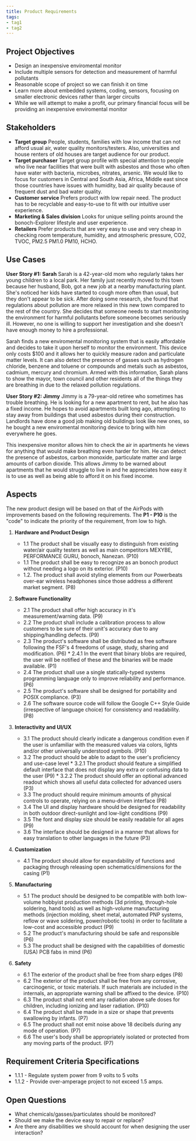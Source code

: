 ```yaml
---
title: Product Requirements
tags:
- tag1
- tag2
---
```


## Project Objectives
- Design an inexpensive enviromental monitor
- Include multiple sensors for detection and measurement of harmful pollutants
- Reasonable scope of project so we can finish it on time
- Learn more about embedded systems, coding, sensors, focusing on smaller electronic devices rather than larger circuits
- While we will attempt to make a profit, our primary financial focus will be providing an inexpensive enviromental monitor


## Stakeholders

- **Target group** People, students, families with low income that can not afford usual air, water quality monitors/testers. Also, universities and house renters of old houses are target audience for our product. 
- **Target purchaser** Target group profile with special attention to people who live near facilities that were built with asbestos and those who often have water with bacteria, microbes, nitrates, arsenic. We would like to focus for customers in Central and South Asia, Africa, Middle east since those countries have issues with humidity, bad air quality because of frequent dust and bad water quality.
- **Customer service** Prefers product with low repair need. The product has to be recyclable and easy-to-use  to fit with our intuitive user experience.
- **Marketing & Sales division** Looks for unique selling points around the bonoch-Explorer lifestyle and user experience.
- **Retailers** Prefer products that are very easy to use and very cheap in checking room temperature, humidity, and atmospheric pressure, CO2, TVOC, PM2.5 PM1.0 PM10, HCHO.


## Use Cases

**User Story #1: Sarah**
Sarah is a 42-year-old mom who regularly takes her young children to a local park. Her family just recently moved to this town because her husband, Bob, got a new job at a nearby manufacturing plant. She's noticed her kids have started to cough more often than usual, but they don't appear to be sick. After doing some research, she found that regulations about pollution are more relaxed in this new town compared to the rest of the country. She decides that someone needs to start monitoring the environment for harmful pollutants before someone becomes seriously ill. However, no one is willing to support her investigation and she doesn't have enough money to hire a professional.

Sarah finds a new enviromental monitoring system that is easily affordable and decides to take it upon herself to monitor the environment. This device only costs $100 and it allows her to quickly measure radon and particulate matter levels. It can also detect the presence of gasses such as hydrogen chloride, benzene and toluene or compounds and metals such as asbestos, cadmium, mercury and chromium. Armed with this information, Sarah plans to show the mayor, town council and other residents all of the things they are breathing in due to the relaxed pollution regulations.

**User Story #2: Jimmy**
Jimmy is a 79-year-old retiree who sometimes has trouble breathing. He is looking for a new apartment to rent, but he also has a fixed income. He hopes to avoid apartments built long ago, attempting to stay away from buildings that used asbestos during their construction. Landlords have done a good job making old buildings look like new ones, so he bought a new enviromental monitoring device to bring with him everywhere he goes.

This inexpensive monitor allows him to check the air in apartments he views for anything that would make breathing even harder for him. He can detect the presence of asbestos, carbon monoxide, particulate matter and large amounts of carbon dioxide. This allows Jimmy to be warned about apartments that he would struggle to live in and he appreciates how easy it is to use as well as being able to afford it on his fixed income.

## Aspects

The new product design will be based on that of the AirPods with improvements based on the following requirements. The **P1 - P10** is the "code" to indicate the priority of the requirement, from low to high.

1. **Hardware and Product Design**
      * 1.1 The product shall be visually easy to distinguish from existing water/air quality testers as well as main competitors MEXYBE, PERFORMANCE GURU, bonoch, Nanezan. (P10)
      * 1.1 The product shall be easy to recognize as an bonoch product without needing a logo on its exterior. (P10)
      * 1.2. The product shall avoid styling elements from our Powerbeats over-ear wireless headphones since those address a different market segment. (P8)
  
2. **Software Functionality**
      * 2.1 The product shall offer high accuracy in it's measurement/warning data. (P9)
      * 2.2 The product shall include a calibration process to allow customers to be sure of their unit's accuracy due to any shipping/handling defects. (P9)
      * 2.3 The product's software shall be distributed as free software following the FSF's 4 freedoms of usage, study, sharing and modification. (P6)
            * 2.4.1 In the event that binary blobs are required, the user will be notified of these and the binaries will be made available. (P1)
      * 2.4 The product shall use a single statically-typed systems programming language only to improve reliability and performance. (P6)
      * 2.5 The product's software shall be designed for portability and POSIX compliance. (P3)
      * 2.6 The software source code will follow the Google C++ Style Guide (irrespective of language choice) for consistency and readability. (P8)
3. **Interactivity and UI/UX**
      * 3.1 The product should clearly indicate a dangerous condition even if the user is unfamiliar with the measured values via colors, lights and/or other universally understood symbols. (P10)
      * 3.2 The product should be able to adapt to the user's proficiency and use-case level
            * 3.2.1 The product should feature a simplified default interface that does not display any extra or confusing data to the user (P9)
            * 3.2.2 The product should offer an optional advanced readout which shows all useful data collected for advanced users (P3)
      * 3.3 The product should require minimum amounts of physical controls to operate, relying on a menu-driven interface (P8)
      * 3.4 The UI and display hardware should be designed for readability in both outdoor direct-sunlight and low-light conditions (P9)
      * 3.5 The font and display size should be easily readable for all ages (P9)
      * 3.6 The interface should be designed in a manner that allows for easy translation to other languages in the future (P3)
4. **Customization**
      * 4.1 The product should allow for expandability of functions and packaging through releasing open schematics/dimensions for the casing (P1)
5. **Manufacturing**
      * 5.1 The product should be designed to be compatible with both low-volume hobbyist production methods (3d printing, through-hole soldering, hand tools) as well as high-volume manufacturing methods (injection molding, sheet metal, automated PNP systems, reflow or wave soldering, power/robotic tools) in order to facilitate a low-cost and accessible product (P9)
      * 5.2 The product's manufacturing should be safe and responsible (P6)
      * 5.3 The product shall be designed with the capabilities of domestic (USA) PCB fabs in mind (P6)
6. **Safety**
      * 6.1 The exterior of the product shall be free from sharp edges (P8)
      * 6.2 The exterior of the product shall be free from any corrosive, carcinogenic, or toxic materials. If such materials are included in the internals, an appropriate warning shall be affixed to the device. (P10)
      * 6.3 The product shall not emit any radiation above safe doses for children, including ionizing and laser radiation. (P10)
      * 6.4 The product shall be made in a size or shape that prevents swallowing by infants. (P7)
      * 6.5 The product shall not emit noise above 18 decibels during any mode of operation. (P7)
      * 6.6 The user's body shall be appropriately isolated or protected from any moving parts of the product. (P7)

## Requirement Criteria Specifications

* 1.1.1 - Regulate system power from 9 volts to 5 volts
* 1.1.2 - Provide over-amperage project to not exceed 1.5 amps.

## Open Questions

* What chemicals/gasses/particulates should be monitored?
* Should we make the device easy to repair or replace?
* Are there any disabilities we should account for when designing the user interaction?